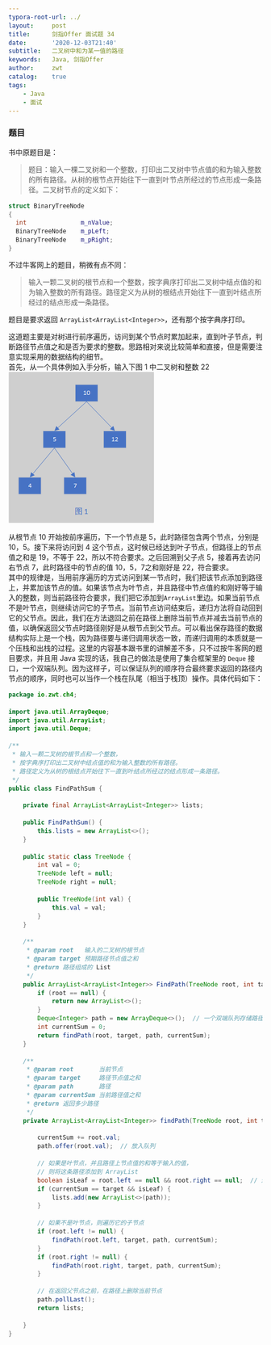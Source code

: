 ```yaml
---
typora-root-url: ../
layout:     post
title:      剑指Offer 面试题 34
date:       '2020-12-03T21:40'
subtitle:   二叉树中和为某一值的路径
keywords:   Java, 剑指Offer
author:     zwt
catalog:    true
tags:
    - Java
    - 面试
---
```


### 题目

书中原题目是：  
> 题目：输入一棵二叉树和一个整数，打印出二叉树中节点值的和为输入整数的所有路径。从树的根节点开始往下一直到叶节点所经过的节点形成一条路径。二叉树节点的定义如下：

```cpp
struct BinaryTreeNode
{
  int               m_nValue;
  BinaryTreeNode    m_pLeft;
  BinaryTreeNode    m_pRight;
}
```

不过牛客网上的题目，稍微有点不同：

> 输入一颗二叉树的根节点和一个整数，按字典序打印出二叉树中结点值的和为输入整数的所有路径。路径定义为从树的根结点开始往下一直到叶结点所经过的结点形成一条路径。  

题目是要求返回 `ArrayList<ArrayList<Integer>>`，还有那个按字典序打印。  

这道题主要是对树进行前序遍历，访问到某个节点时累加起来，直到叶子节点，判断路径节点值之和是否为要求的整数。思路相对来说比较简单和直接，但是需要注意实现采用的数据结构的细节。  
首先，从一个具体例如入手分析，输入下图 1 中二叉树和整数 22  
![二叉树](/img/binary-tree.png)  

从根节点 10 开始按前序遍历，下一个节点是 5，此时路径包含两个节点，分别是 10，5。接下来将访问到 4 这个节点，这时候已经达到叶子节点，但路径上的节点值之和是 19，不等于 22，所以不符合要求。之后回溯到父子点 5，接着再去访问右节点 7，此时路径中的节点的值 10，5，7之和刚好是 22，符合要求。  
其中的规律是，当用前序遍历的方式访问到某一节点时，我们把该节点添加到路径上，并累加该节点的值。如果该节点为叶节点，并且路径中节点值的和刚好等于输入的整数，则当前路径符合要求，我们把它添加到`ArrayList`里边。如果当前节点不是叶节点，则继续访问它的子节点。当前节点访问结束后，递归方法将自动回到它的父节点。因此，我们在方法退回之前在路径上删除当前节点并减去当前节点的值，以确保返回父节点时路径刚好是从根节点到父节点。可以看出保存路径的数据结构实际上是一个栈，因为路径要与递归调用状态一致，而递归调用的本质就是一个压栈和出栈的过程。这里的内容基本跟书里的讲解差不多，只不过按牛客网的题目要求，并且用 Java 实现的话，我自己的做法是使用了集合框架里的 `Deque` 接口，一个双端队列。因为这样子，可以保证队列的顺序符合最终要求返回的路径内节点的顺序，同时也可以当作一个栈在队尾（相当于栈顶）操作。具体代码如下：  

```java
package io.zwt.ch4;

import java.util.ArrayDeque;
import java.util.ArrayList;
import java.util.Deque;

/**
 * 输入一颗二叉树的根节点和一个整数，
 * 按字典序打印出二叉树中结点值的和为输入整数的所有路径。
 * 路径定义为从树的根结点开始往下一直到叶结点所经过的结点形成一条路径。
 */
public class FindPathSum {

    private final ArrayList<ArrayList<Integer>> lists;

    public FindPathSum() {
        this.lists = new ArrayList<>();
    }

    public static class TreeNode {
        int val = 0;
        TreeNode left = null;
        TreeNode right = null;

        public TreeNode(int val) {
            this.val = val;
        }
    }

    /**
     * @param root   输入的二叉树的根节点
     * @param target 预期路径节点值之和
     * @return 路径组成的 List
     */
    public ArrayList<ArrayList<Integer>> FindPath(TreeNode root, int target) {
        if (root == null) {
            return new ArrayList<>();
        }
        Deque<Integer> path = new ArrayDeque<>();  // 一个双端队列存储路径
        int currentSum = 0;
        return findPath(root, target, path, currentSum);
    }

    /**
     * @param root       当前节点
     * @param target     路径节点值之和
     * @param path       路径
     * @param currentSum 当前路径值之和
     * @return 返回多少路径
     */
    private ArrayList<ArrayList<Integer>> findPath(TreeNode root, int target, Deque<Integer> path, int currentSum) {

        currentSum += root.val;
        path.offer(root.val);  // 放入队列

        // 如果是叶节点，并且路径上节点值的和等于输入的值，
        // 则将这条路径添加到 ArrayList
        boolean isLeaf = root.left == null && root.right == null;  // 递归结束条件
        if (currentSum == target && isLeaf) {
            lists.add(new ArrayList<>(path));
        }

        // 如果不是叶节点，则遍历它的子节点
        if (root.left != null) {
            findPath(root.left, target, path, currentSum);
        }
        if (root.right != null) {
            findPath(root.right, target, path, currentSum);
        }

        // 在返回父节点之前，在路径上删除当前节点
        path.pollLast();
        return lists;

    }
}

```  
